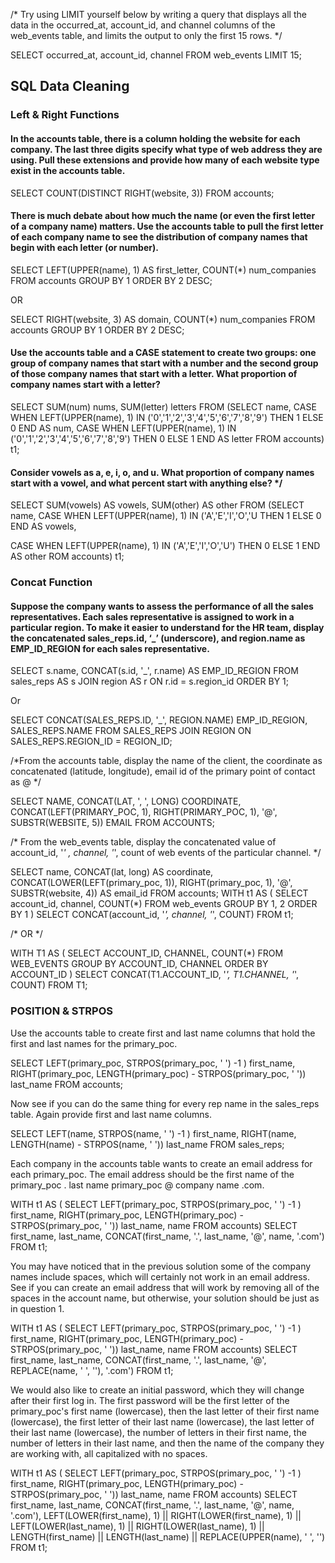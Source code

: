 /* Try using LIMIT yourself below by writing a query that displays all the data in the occurred_at, account_id, and channel columns of the web_events table, and limits the output to only the first 15 rows. */

SELECT occurred_at, account_id, channel
FROM web_events
LIMIT 15;

## SQL Data Cleaning

### Left & Right Functions

#### In the accounts table, there is a column holding the website for each company. The last three digits specify what type of web address they are using. Pull these extensions and provide how many of each website type exist in the accounts table. 

SELECT COUNT(DISTINCT RIGHT(website, 3))
FROM accounts;

#### There is much debate about how much the name (or even the first letter of a company name) matters. Use the accounts table to pull the first letter of each company name to see the distribution of company names that begin with each letter (or number). 
SELECT LEFT(UPPER(name), 1) AS first_letter, COUNT(*) num_companies
FROM accounts
GROUP BY 1
ORDER BY 2 DESC;

OR

SELECT RIGHT(website, 3) AS domain, COUNT(*) num_companies
FROM accounts
GROUP BY 1
ORDER BY 2 DESC;

#### Use the accounts table and a CASE statement to create two groups: one group of company names that start with a number and the second group of those company names that start with a letter. What proportion of company names start with a letter? 
SELECT SUM(num) nums, SUM(letter) letters
FROM (SELECT name, CASE WHEN LEFT(UPPER(name), 1) IN ('0','1','2','3','4','5','6','7','8','9') 
THEN 1 ELSE 0 END AS num, 
CASE WHEN LEFT(UPPER(name), 1) IN ('0','1','2','3','4','5','6','7','8','9') 
THEN 0 ELSE 1 END AS letter
FROM accounts) t1;

#### Consider vowels as a, e, i, o, and u. What proportion of company names start with a vowel, and what percent start with anything else? */

SELECT SUM(vowels) AS vowels, SUM(other) AS other
FROM (SELECT name, CASE WHEN LEFT(UPPER(name), 1) IN ('A','E','I','O','U
THEN 1 ELSE 0 END AS vowels, 

CASE WHEN LEFT(UPPER(name), 1) IN ('A','E','I','O','U') 
  THEN 0 ELSE 1 END AS other
ROM accounts) t1;


### Concat Function

#### Suppose the company wants to assess the performance of all the sales representatives. Each sales representative is assigned to work in a particular region. To make it easier to understand for the HR team, display the concatenated sales_reps.id, ‘_’ (underscore), and region.name as EMP_ID_REGION for each sales representative. 

SELECT s.name, CONCAT(s.id, '_', r.name) AS EMP_ID_REGION
FROM sales_reps AS s
JOIN region AS r
ON r.id = s.region_id
ORDER BY 1;

Or

SELECT CONCAT(SALES_REPS.ID, '_', REGION.NAME) EMP_ID_REGION, SALES_REPS.NAME
FROM SALES_REPS
JOIN REGION
ON SALES_REPS.REGION_ID = REGION_ID;


/*From the accounts table, display the name of the client, the coordinate as concatenated (latitude, longitude), email id of the primary point of contact as <first letter of the primary_poc><last letter of the primary_poc>@<extracted name and domain from the website> */

SELECT NAME, CONCAT(LAT, ', ', LONG) COORDINATE, CONCAT(LEFT(PRIMARY_POC, 1), RIGHT(PRIMARY_POC, 1), '@', SUBSTR(WEBSITE, 5)) EMAIL
FROM ACCOUNTS;


/* From the web_events table, display the concatenated value of account_id, '_' , channel, '_', count of web events of the particular channel. */

SELECT name, CONCAT(lat, long) AS coordinate, CONCAT(LOWER(LEFT(primary_poc, 1)), RIGHT(primary_poc, 1), '@', SUBSTR(website, 4)) AS email_id
FROM accounts;
WITH t1 AS
(
     SELECT account_id, channel, COUNT(*)
     FROM web_events
     GROUP BY 1, 2
     ORDER BY 1
  )
SELECT CONCAT(account_id, '_', channel, '_', COUNT)
FROM t1;

/* OR */

WITH T1 AS (
 SELECT ACCOUNT_ID, CHANNEL, COUNT(*) 
 FROM WEB_EVENTS
 GROUP BY ACCOUNT_ID, CHANNEL
 ORDER BY ACCOUNT_ID
)
SELECT CONCAT(T1.ACCOUNT_ID, '_', T1.CHANNEL, '_', COUNT)
FROM T1;


### POSITION & STRPOS 

Use the accounts table to create first and last name columns that hold the first and last names for the primary_poc. 

SELECT LEFT(primary_poc, STRPOS(primary_poc, ' ') -1 ) first_name, 
RIGHT(primary_poc, LENGTH(primary_poc) - STRPOS(primary_poc, ' ')) last_name
FROM accounts;

Now see if you can do the same thing for every rep name in the sales_reps table. Again provide first and last name columns.

SELECT LEFT(name, STRPOS(name, ' ') -1 ) first_name, 
    RIGHT(name, LENGTH(name) - STRPOS(name, ' ')) last_name
FROM sales_reps;


Each company in the accounts table wants to create an email address for each primary_poc. The email address should be the first name of the primary_poc . last name primary_poc @ company name .com.

WITH t1 AS (
 SELECT LEFT(primary_poc,     STRPOS(primary_poc, ' ') -1 ) first_name,  RIGHT(primary_poc, LENGTH(primary_poc) - STRPOS(primary_poc, ' ')) last_name, name
 FROM accounts)
SELECT first_name, last_name, CONCAT(first_name, '.', last_name, '@', name, '.com')
FROM t1;


You may have noticed that in the previous solution some of the company names include spaces, which will certainly not work in an email address. See if you can create an email address that will work by removing all of the spaces in the account name, but otherwise, your solution should be just as in question 1. 

WITH t1 AS (
 SELECT LEFT(primary_poc,     STRPOS(primary_poc, ' ') -1 ) first_name,  RIGHT(primary_poc, LENGTH(primary_poc) - STRPOS(primary_poc, ' ')) last_name, name
 FROM accounts)
SELECT first_name, last_name, CONCAT(first_name, '.', last_name, '@', REPLACE(name, ' ', ''), '.com')
FROM  t1;


We would also like to create an initial password, which they will change after their first log in. The first password will be the first letter of the primary_poc's first name (lowercase), then the last letter of their first name (lowercase), the first letter of their last name (lowercase), the last letter of their last name (lowercase), the number of letters in their first name, the number of letters in their last name, and then the name of the company they are working with, all capitalized with no spaces.

WITH t1 AS (
  SELECT LEFT(primary_poc, STRPOS(primary_poc, ' ') -1 ) first_name,  RIGHT(primary_poc, LENGTH(primary_poc) - STRPOS(primary_poc, ' ')) last_name, name
  FROM accounts)
SELECT first_name, last_name, CONCAT(first_name, '.', last_name, '@', name, '.com'), LEFT(LOWER(first_name), 1) || RIGHT(LOWER(first_name), 1) || LEFT(LOWER(last_name), 1) || RIGHT(LOWER(last_name), 1) || LENGTH(first_name) || LENGTH(last_name) || REPLACE(UPPER(name), ' ', '')
FROM t1;
